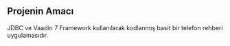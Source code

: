 ## Projenin Amacı

JDBC ve Vaadin 7 Framework kullanılarak kodlanmış basit bir telefon rehberi uygulamasıdır.
